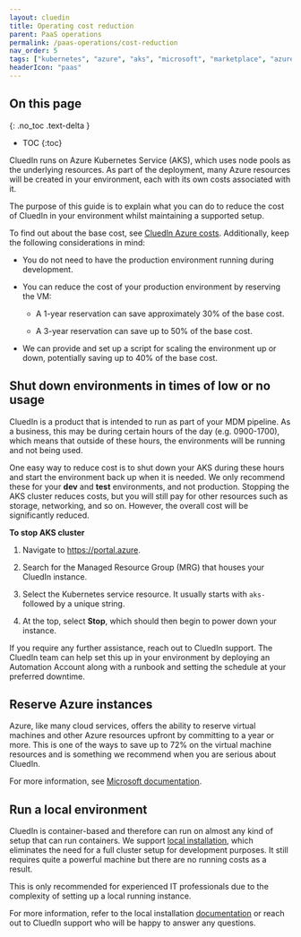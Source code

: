 ```yaml
---
layout: cluedin
title: Operating cost reduction
parent: PaaS operations
permalink: /paas-operations/cost-reduction
nav_order: 5
tags: ["kubernetes", "azure", "aks", "microsoft", "marketplace", "azure-marketplace", "cost", "reduction", "reducing"]
headerIcon: "paas"
---
```

## On this page
{: .no_toc .text-delta }
- TOC
{:toc}

CluedIn runs on Azure Kubernetes Service (AKS), which uses node pools as the underlying resources. As part of the deployment, many Azure resources will be created in your environment, each with its own costs associated with it.

The purpose of this guide is to explain what you can do to reduce the cost of CluedIn in your environment whilst maintaining a supported setup.

To find out about the base cost, see [CluedIn Azure costs](https://www.cluedin.com/cluedin-azure-costs). Additionally, keep the following considerations in mind:

- You do not need to have the production environment running during development.

- You can reduce the cost of your production environment by reserving the VM:

    - A 1-year reservation can save approximately 30% of the base cost.
    
    - A 3-year reservation can save up to 50% of the base cost.

- We can provide and set up a script for scaling the environment up or down, potentially saving up to 40% of the base cost.

## Shut down environments in times of low or no usage

CluedIn is a product that is intended to run as part of your MDM pipeline. As a business, this may be during certain hours of the day (e.g. 0900-1700), which means that outside of these hours, the environments will be running and not being used.

One easy way to reduce cost is to shut down your AKS during these hours and start the environment back up when it is needed. We only recommend these for your **dev** and **test** environments, and not production. Stopping the AKS cluster reduces costs, but you will still pay for other resources such as storage, networking, and so on. However, the overall cost will be significantly reduced.

**To stop AKS cluster**

1. Navigate to https://portal.azure.

1. Search for the Managed Resource Group (MRG) that houses your CluedIn instance.

1. Select the Kubernetes service resource. It usually starts with `aks-` followed by a unique string.

1. At the top, select **Stop**, which should then begin to power down your instance.

If you require any further assistance, reach out to CluedIn support. The CluedIn team can help set this up in your environment by deploying an Automation Account along with a runbook and setting the schedule at your preferred downtime.

## Reserve Azure instances

Azure, like many cloud services, offers the ability to reserve virtual machines and other Azure resources upfront by committing to a year or more. This is one of the ways to save up to 72% on the virtual machine resources and is something we recommend when you are serious about CluedIn.

For more information, see [Microsoft documentation](https://azure.microsoft.com/en-gb/pricing/reserved-vm-instances).

## Run a local environment

CluedIn is container-based and therefore can run on almost any kind of setup that can run containers. We support [local installation](/deployment/local), which eliminates the need for a full cluster setup for development purposes. It still requires quite a powerful machine but there are no running costs as a result.

This is only recommended for experienced IT professionals due to the complexity of setting up a local running instance.

For more information, refer to the local installation [documentation](/deployment/local) or reach out to CluedIn support who will be happy to answer any questions.